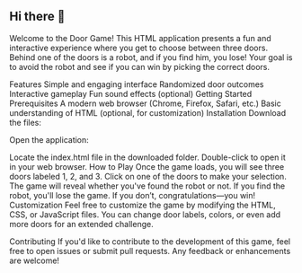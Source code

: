 ## Hi there 👋

Welcome to the Door Game! This HTML application presents a fun and interactive experience where you get to choose between three doors. Behind one of the doors is a robot, and if you find him, you lose! Your goal is to avoid the robot and see if you can win by picking the correct doors.

Features
Simple and engaging interface
Randomized door outcomes
Interactive gameplay
Fun sound effects (optional)
Getting Started
Prerequisites
A modern web browser (Chrome, Firefox, Safari, etc.)
Basic understanding of HTML (optional, for customization)
Installation
Download the files:


Open the application:

Locate the index.html file in the downloaded folder.
Double-click to open it in your web browser.
How to Play
Once the game loads, you will see three doors labeled 1, 2, and 3.
Click on one of the doors to make your selection.
The game will reveal whether you've found the robot or not.
If you find the robot, you'll lose the game. If you don’t, congratulations—you win!
Customization
Feel free to customize the game by modifying the HTML, CSS, or JavaScript files. You can change door labels, colors, or even add more doors for an extended challenge.

Contributing
If you'd like to contribute to the development of this game, feel free to open issues or submit pull requests. Any feedback or enhancements are welcome!
